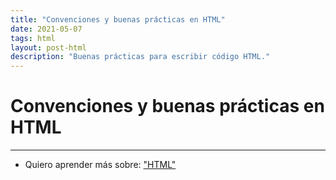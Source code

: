 ```yaml
---
title: "Convenciones y buenas prácticas en HTML"
date: 2021-05-07
tags: html
layout: post-html
description: "Buenas prácticas para escribir código HTML."
---
```


# Convenciones y buenas prácticas en HTML

***

- Quiero aprender más sobre: ["HTML"](../00/html)
